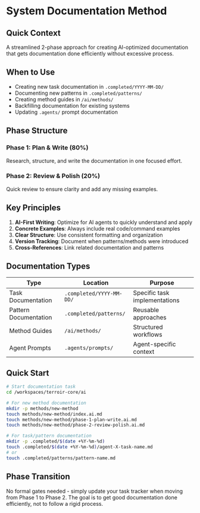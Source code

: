 # System Documentation Method

## Quick Context

A streamlined 2-phase approach for creating AI-optimized documentation that gets documentation done efficiently without excessive process.

## When to Use

- Creating new task documentation in `.completed/YYYY-MM-DD/`
- Documenting new patterns in `.completed/patterns/`
- Creating method guides in `/ai/methods/`
- Backfilling documentation for existing systems
- Updating `.agents/` prompt documentation

## Phase Structure

### Phase 1: Plan & Write (80%)
Research, structure, and write the documentation in one focused effort.

### Phase 2: Review & Polish (20%)
Quick review to ensure clarity and add any missing examples.

## Key Principles

1. **AI-First Writing**: Optimize for AI agents to quickly understand and apply
2. **Concrete Examples**: Always include real code/command examples
3. **Clear Structure**: Use consistent formatting and organization
4. **Version Tracking**: Document when patterns/methods were introduced
5. **Cross-References**: Link related documentation and patterns

## Documentation Types

| Type | Location | Purpose |
|------|----------|---------|
| Task Documentation | `.completed/YYYY-MM-DD/` | Specific task implementations |
| Pattern Documentation | `.completed/patterns/` | Reusable approaches |
| Method Guides | `/ai/methods/` | Structured workflows |
| Agent Prompts | `.agents/prompts/` | Agent-specific context |

## Quick Start

```bash
# Start documentation task
cd /workspaces/terroir-core/ai

# For new method documentation
mkdir -p methods/new-method
touch methods/new-method/index.ai.md
touch methods/new-method/phase-1-plan-write.ai.md
touch methods/new-method/phase-2-review-polish.ai.md

# For task/pattern documentation
mkdir -p .completed/$(date +%Y-%m-%d)
touch .completed/$(date +%Y-%m-%d)/agent-X-task-name.md
# or
touch .completed/patterns/pattern-name.md
```

## Phase Transition

No formal gates needed - simply update your task tracker when moving from Phase 1 to Phase 2. The goal is to get good documentation done efficiently, not to follow a rigid process.